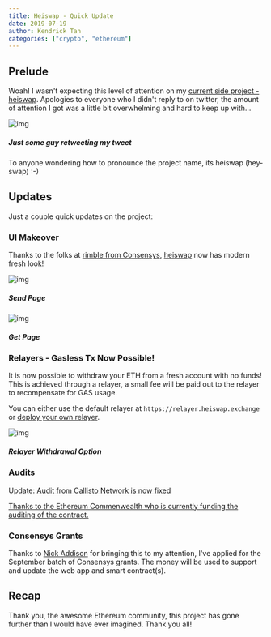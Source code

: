 ```yaml
---
title: Heiswap - Quick Update
date: 2019-07-19
author: Kendrick Tan
categories: ["crypto", "ethereum"]
---
```


## Prelude

Woah! I wasn't expecting this level of attention on my [current side project - heiswap](https://kndrck.co/posts/introducing_heiswap/). Apologies to everyone who I didn't reply to on twitter, the amount of attention I got was a little bit overwhelming and hard to keep up with...

![img](https://i.imgur.com/8gmxklg.png)
##### Just some guy retweeting my tweet

To anyone wondering how to pronounce the project name, its heiswap (hey-swap) :-)

## Updates
Just a couple quick updates on the project:

### UI Makeover

Thanks to the folks at [rimble from Consensys](https://twitter.com/MakingRimble), [heiswap](https://heiswap.exchange) now has modern fresh look!

![img](https://i.imgur.com/cE98IyY.png)
##### Send Page

![img](https://i.imgur.com/G1SCX0l.png)
##### Get Page

### Relayers - Gasless Tx Now Possible!
It is now possible to withdraw your ETH from a fresh account with no funds! This is achieved through a relayer, a small fee will be paid out to the relayer to recompensate for GAS usage. 

You can either use the default relayer at `https://relayer.heiswap.exchange` or [deploy your own relayer](https://github.com/kendricktan/heiswap-relayer).

![img](https://i.imgur.com/Ydal4xH.png)
##### Relayer Withdrawal Option

### Audits
Update: [Audit from Callisto Network is now fixed](https://github.com/kendricktan/heiswap-dapp/pull/15)

[Thanks to the Ethereum Commenwealth who is currently funding the auditing of the contract.](https://github.com/ethereumcommonwealth/Auditing/issues/321)

### Consensys Grants
Thanks to [Nick Addison](https://twitter.com/naddison) for bringing this to my attention, I've applied for the September batch of Consensys grants. The money will be used to support and update the web app and smart contract(s).

## Recap
Thank you, the awesome Ethereum community, this project has gone further than I would have ever imagined. Thank you all!